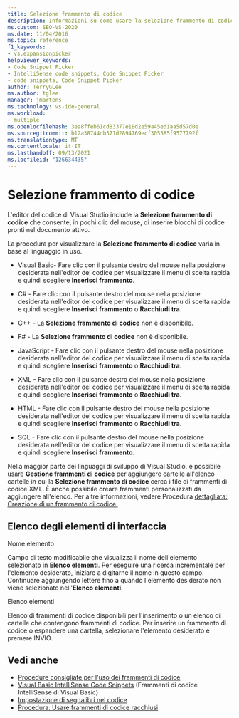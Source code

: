 ```yaml
---
title: Selezione frammento di codice
description: Informazioni su come usare la selezione frammento di codice per inserire blocchi di codice predefiniti nel documento attivo.
ms.custom: SEO-VS-2020
ms.date: 11/04/2016
ms.topic: reference
f1_keywords:
- vs.expansionpicker
helpviewer_keywords:
- Code Snippet Picker
- IntelliSense code snippets, Code Snippet Picker
- code snippets, Code Snippet Picker
author: TerryGLee
ms.author: tglee
manager: jmartens
ms.technology: vs-ide-general
ms.workload:
- multiple
ms.openlocfilehash: 3ea8ffeb61cd83377e18d2e59a45ed1aa5d57d0e
ms.sourcegitcommit: b12a38744db371d2894769ecf305585f9577792f
ms.translationtype: MT
ms.contentlocale: it-IT
ms.lasthandoff: 09/13/2021
ms.locfileid: "126634435"
---
```

# <a name="code-snippet-picker"></a>Selezione frammento di codice

L'editor del codice di Visual Studio include la **Selezione frammento di codice** che consente, in pochi clic del mouse, di inserire blocchi di codice pronti nel documento attivo.

La procedura per visualizzare la **Selezione frammento di codice** varia in base al linguaggio in uso.

- Visual Basic- Fare clic con il pulsante destro del mouse nella posizione desiderata nell'editor del codice per visualizzare il menu di scelta rapida e quindi scegliere **Inserisci frammento**.

- C# - Fare clic con il pulsante destro del mouse nella posizione desiderata nell'editor del codice per visualizzare il menu di scelta rapida e quindi scegliere **Inserisci frammento** o **Racchiudi tra**.

- C++ - La **Selezione frammento di codice** non è disponibile.

- F# - La **Selezione frammento di codice** non è disponibile.

- JavaScript - Fare clic con il pulsante destro del mouse nella posizione desiderata nell'editor del codice per visualizzare il menu di scelta rapida e quindi scegliere **Inserisci frammento** o **Racchiudi tra**.

- XML - Fare clic con il pulsante destro del mouse nella posizione desiderata nell'editor del codice per visualizzare il menu di scelta rapida e quindi scegliere **Inserisci frammento** o **Racchiudi tra**.

- HTML - Fare clic con il pulsante destro del mouse nella posizione desiderata nell'editor del codice per visualizzare il menu di scelta rapida e quindi scegliere **Inserisci frammento** o **Racchiudi tra**.

- SQL - Fare clic con il pulsante destro del mouse nella posizione desiderata nell'editor del codice per visualizzare il menu di scelta rapida e quindi scegliere **Inserisci frammento**.

Nella maggior parte dei linguaggi di sviluppo di Visual Studio, è possibile usare **Gestione frammenti di codice** per aggiungere cartelle all'elenco cartelle in cui la **Selezione frammento di codice** cerca i file di frammenti di codice XML. È anche possibile creare frammenti personalizzati da aggiungere all'elenco. Per altre informazioni, vedere Procedura [dettagliata: Creazione di un frammento di codice.](../../ide/walkthrough-creating-a-code-snippet.md)

## <a name="uielement-list"></a>Elenco degli elementi di interfaccia

Nome elemento

Campo di testo modificabile che visualizza il nome dell'elemento selezionato in **Elenco elementi**. Per eseguire una ricerca incrementale per l'elemento desiderato, iniziare a digitarne il nome in questo campo. Continuare aggiungendo lettere fino a quando l'elemento desiderato non viene selezionato nell'**Elenco elementi**.

Elenco elementi

Elenco di frammenti di codice disponibili per l'inserimento o un elenco di cartelle che contengono frammenti di codice. Per inserire un frammento di codice o espandere una cartella, selezionare l'elemento desiderato e premere INVIO.

## <a name="see-also"></a>Vedi anche

- [Procedure consigliate per l'uso dei frammenti di codice](../../ide/best-practices-for-using-code-snippets.md)
- [Visual Basic IntelliSense Code Snippets](/dotnet/visual-basic/developing-apps/using-ide/intellisense-code-snippets) (Frammenti di codice IntelliSense di Visual Basic)
- [Impostazione di segnalibri nel codice](../../ide/setting-bookmarks-in-code.md)
- [Procedura: Usare frammenti di codice racchiusi](../../ide/how-to-use-surround-with-code-snippets.md)

